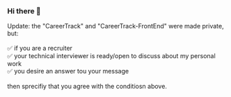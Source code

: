 ### Hi there 👋

Update: the "CareerTrack" and "CareerTrack-FrontEnd" were made private, but:<br />
<br />
✅ if you are a recruiter<br />
✅ your technical interviewer is ready/open to discuss about my personal work<br />
✅ you desire an answer tou your message<br />
<br />
then sprecifiy that you agree with the conditiosn above.

<!--
**LiviuSosu/LiviuSosu** is a ✨ _special_ ✨ repository because its `README.md` (this file) appears on your GitHub profile.

Here are some ideas to get you started:

- 🔭 I’m currently working on ...
- 🌱 I’m currently learning ...
- 👯 I’m looking to collaborate on ...
- 🤔 I’m looking for help with ...
- 💬 Ask me about ...
- 📫 How to reach me: ...
- 😄 Pronouns: ...
- ⚡ Fun fact: ...
-->
